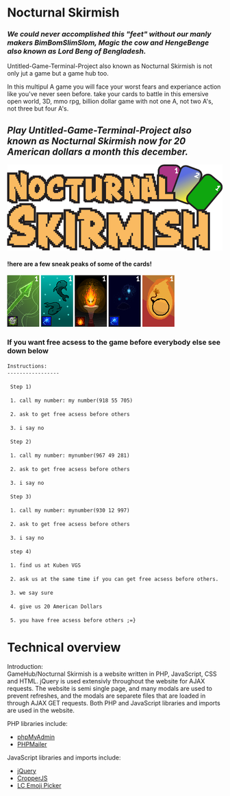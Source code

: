 # Nocturnal Skirmish
### ***We could never accomplished this "feet" without our manly makers BimBomSlimSlom, Magic the cow and HengeBenge also known as Lord Beng of Bengladesh.***

Untitled-Game-Terminal-Project also known as Nocturnal Skirmish is not only jut a game but a game hub too.

In this multipul A game you will face your worst fears and experiance action like you've never seen before. take your cards to battle in this emersive open world, 3D, mmo rpg, billion dollar game with not one A, not two A's, not three but four A's. 

## ***Play Untitled-Game-Terminal-Project also known as Nocturnal Skirmish now for 20 American dollars a month this december.***

![](design_prototypes/Noc_Skir_Logo_png.png)

#### **!here are a few sneak peaks of some of the cards!**

![](website/img/cards/PoisonArrow_Card.webp) ![](website/img/cards/Whale_Symphony_Card.webp) ![](website/img/cards/Fire_Spirit_Card.webp) ![](website/img/cards/Deep_Ocean_Dweller_Card.webp) ![](website/img/cards/Bomb_Card.webp)


### **If you want free acsess to the game before everybody else see down below**

````
Instructions:
-----------------

 Step 1)

 1. call my number: my number(918 55 705)

 2. ask to get free acsess before others

 3. i say no

 Step 2)

 1. call my number: mynumber(967 49 281)

 2. ask to get free acsess before others

 3. i say no

 Step 3)

 1. call my number: mynumber(930 12 997)

 2. ask to get free acsess before others

 3. i say no

 step 4)

 1. find us at Kuben VGS

 2. ask us at the same time if you can get free acsess before others.

 3. we say sure

 4. give us 20 American Dollars

 5. you have free acsess before others ;=}
````
# Technical overview
Introduction: <br>
GameHub/Nocturnal Skirmish is a website written in PHP, JavaScript, CSS and HTML. jQuery is used extensivly throughout the website for AJAX requests.
The website is semi single page, and many modals are used to prevent refreshes, and the modals are separete files that are loaded in through AJAX GET requests.
Both PHP and JavaScript libraries and imports are used in the website. <br>

PHP libraries include: <br>
 - <a href='https://www.phpmyadmin.net/'>phpMyAdmin</a>
 - <a href='https://github.com/PHPMailer/PHPMailer'>PHPMailer</a>
 
JavaScript libraries and imports include:
 - <a href='https://jquery.com/'>jQuery</a>
 - <a href='https://fengyuanchen.github.io/cropperjs/'>CropperJS</a>
 - <a href='https://lcweb.it/lc-emoji-picker-javascript-plugin/'>LC Emoji Picker</a>
 
                                                              
 
